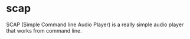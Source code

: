# scap
SCAP (Simple Command line Audio Player) is a really simple audio player that works from command line.
